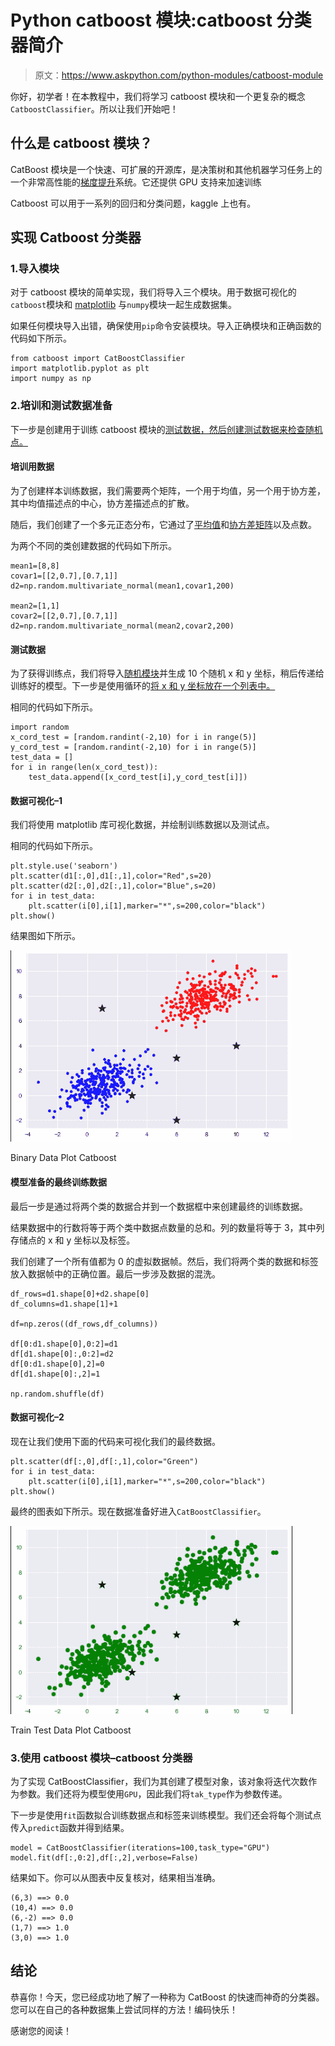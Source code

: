 # Python catboost 模块:catboost 分类器简介

> 原文：<https://www.askpython.com/python-modules/catboost-module>

你好，初学者！在本教程中，我们将学习 catboost 模块和一个更复杂的概念`CatboostClassifier`。所以让我们开始吧！

## 什么是 catboost 模块？

CatBoost 模块是一个快速、可扩展的开源库，是决策树和其他机器学习任务上的一个非常高性能的[梯度提升](https://www.askpython.com/python/examples/gradient-boosting-model-in-python)系统。它还提供 GPU 支持来加速训练

Catboost 可以用于一系列的回归和分类问题，kaggle 上也有。

## 实现 Catboost 分类器

### 1.导入模块

对于 catboost 模块的简单实现，我们将导入三个模块。用于数据可视化的`catboost`模块和 [matplotlib](https://www.askpython.com/python-modules/matplotlib/python-matplotlib) 与`numpy`模块一起生成数据集。

如果任何模块导入出错，确保使用`pip`命令安装模块。导入正确模块和正确函数的代码如下所示。

```
from catboost import CatBoostClassifier
import matplotlib.pyplot as plt
import numpy as np

```

### 2.培训和测试数据准备

下一步是创建用于训练 catboost 模块的[测试数据，然后创建测试数据来检查随机点。](https://www.askpython.com/python/examples/split-data-training-and-testing-set)

#### 培训用数据

为了创建样本训练数据，我们需要两个矩阵，一个用于均值，另一个用于协方差，其中均值描述点的中心，协方差描述点的扩散。

随后，我们创建了一个多元正态分布，它通过了[平均值](https://www.askpython.com/python/examples/mean-and-standard-deviation-python)和[协方差矩阵](https://www.askpython.com/python/examples/principal-component-analysis)以及点数。

为两个不同的类创建数据的代码如下所示。

```
mean1=[8,8]
covar1=[[2,0.7],[0.7,1]]
d2=np.random.multivariate_normal(mean1,covar1,200)

mean2=[1,1]
covar2=[[2,0.7],[0.7,1]]
d2=np.random.multivariate_normal(mean2,covar2,200)

```

#### 测试数据

为了获得训练点，我们将导入[随机模块](https://www.askpython.com/python-modules/python-random-module-generate-random-numbers-sequences)并生成 10 个随机 x 和 y 坐标，稍后传递给训练好的模型。下一步是使用循环的[将 x 和 y 坐标放在一个列表中。](https://www.askpython.com/python/python-for-loop)

相同的代码如下所示。

```
import random
x_cord_test = [random.randint(-2,10) for i in range(5)]
y_cord_test = [random.randint(-2,10) for i in range(5)]
test_data = []
for i in range(len(x_cord_test)):
    test_data.append([x_cord_test[i],y_cord_test[i]])

```

#### 数据可视化–1

我们将使用 matplotlib 库可视化数据，并绘制训练数据以及测试点。

相同的代码如下所示。

```
plt.style.use('seaborn')
plt.scatter(d1[:,0],d1[:,1],color="Red",s=20)
plt.scatter(d2[:,0],d2[:,1],color="Blue",s=20)
for i in test_data:
    plt.scatter(i[0],i[1],marker="*",s=200,color="black")
plt.show()

```

结果图如下所示。

![Binary Data Plot Catboost](img/a5be8cdc13fba20ce22d9c481af009e5.png)

Binary Data Plot Catboost

#### 模型准备的最终训练数据

最后一步是通过将两个类的数据合并到一个数据框中来创建最终的训练数据。

结果数据中的行数将等于两个类中数据点数量的总和。列的数量将等于 3，其中列存储点的 x 和 y 坐标以及标签。

我们创建了一个所有值都为 0 的虚拟数据帧。然后，我们将两个类的数据和标签放入数据帧中的正确位置。最后一步涉及数据的混洗。

```
df_rows=d1.shape[0]+d2.shape[0]
df_columns=d1.shape[1]+1

df=np.zeros((df_rows,df_columns))

df[0:d1.shape[0],0:2]=d1
df[d1.shape[0]:,0:2]=d2
df[0:d1.shape[0],2]=0
df[d1.shape[0]:,2]=1

np.random.shuffle(df)

```

#### 数据可视化–2

现在让我们使用下面的代码来可视化我们的最终数据。

```
plt.scatter(df[:,0],df[:,1],color="Green")
for i in test_data:
    plt.scatter(i[0],i[1],marker="*",s=200,color="black")
plt.show()

```

最终的图表如下所示。现在数据准备好进入`CatBoostClassifier`。

![Train Test Data Plot Catboost](img/54b275d5c71b19703aa81211d14092cf.png)

Train Test Data Plot Catboost

### 3.使用 catboost 模块–catboost 分类器

为了实现 CatBoostClassifier，我们为其创建了模型对象，该对象将迭代次数作为参数。我们还将为模型使用`GPU`，因此我们将`tak_type`作为参数传递。

下一步是使用`fit`函数拟合训练数据点和标签来训练模型。我们还会将每个测试点传入`predict`函数并得到结果。

```
model = CatBoostClassifier(iterations=100,task_type="GPU")
model.fit(df[:,0:2],df[:,2],verbose=False)

```

结果如下。你可以从图表中反复核对，结果相当准确。

```
(6,3) ==> 0.0
(10,4) ==> 0.0
(6,-2) ==> 0.0
(1,7) ==> 1.0
(3,0) ==> 1.0

```

## 结论

恭喜你！今天，您已经成功地了解了一种称为 CatBoost 的快速而神奇的分类器。您可以在自己的各种数据集上尝试同样的方法！编码快乐！

感谢您的阅读！